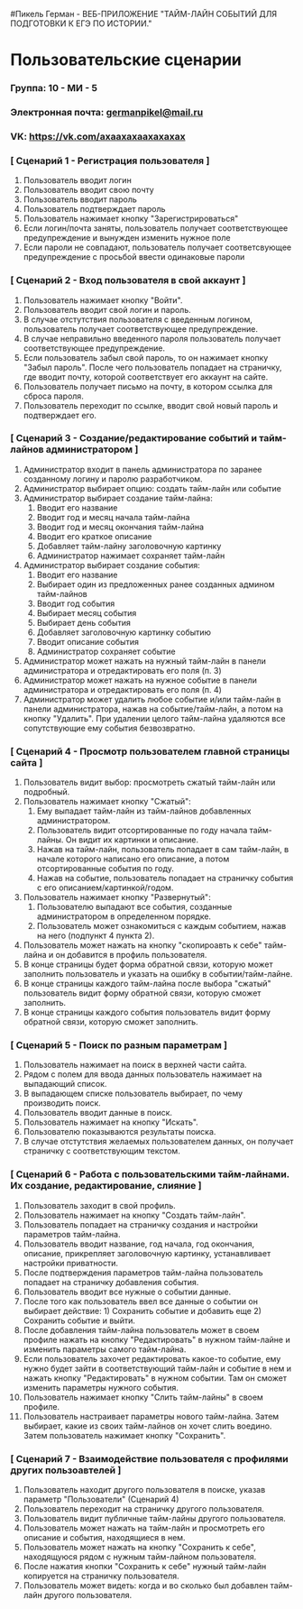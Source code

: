 #Пикель Герман - ВЕБ-ПРИЛОЖЕНИЕ "ТАЙМ-ЛАЙН СОБЫТИЙ ДЛЯ ПОДГОТОВКИ К ЕГЭ ПО ИСТОРИИ."
# Пользовательские сценарии

### Группа: 10 - МИ - 5
### Электронная почта: germanpikel@mail.ru
### VK: https://vk.com/axaaxaxaaxaxaxax


### [ Сценарий 1 - Регистрация пользователя ]
1. Пользователь вводит логин
2. Пользователь вводит свою почту
3. Пользователь вводит пароль
4. Пользователь подтверждает пароль
5. Пользователь нажимает кнопку "Зарегистрироваться"
6. Если логин/почта заняты, пользователь получает соответствующее предупреждение и вынужден изменить нужное поле
7. Если пароли не совпадают, пользователь получает соответсвующее предупреждение с просьбой ввести одинаковые пароли

### [ Сценарий 2 - Вход пользователя в свой аккаунт ]
1. Пользователь нажимает кнопку "Войти".
2. Пользователь вводит свой логин и пароль.
3. В случае отстутствия пользователя с введенным логином, пользователь получает соответствующее предупреждение.
4. В случае неправильно введенного пароля пользователь получает соответствующее предупреждение.
5. Если пользователь забыл свой пароль, то он нажимает кнопку "Забыл пароль". После чего пользователь попадает на страничку, где вводит почту, которой соответствует его аккаунт на сайте.
6. Пользователь получает письмо на почту, в котором ссылка для сброса пароля.
7. Пользователь переходит по ссылке, вводит свой новый пароль и подтверждает его. 

### [ Сценарий 3 - Создание/редактирование событий и тайм-лайнов администратором ]
1. Администратор входит в панель администратора по заранее созданному логину и паролю разработчиком.
2. Администратор выбирает опцию: создать тайм-лайн или событие
3. Администратор выбирает создание тайм-лайна: 
    1) Вводит его название 
    2) Вводит год и месяц начала тайм-лайна
    3) Вводит год и месяц окончания тайм-лайна
    4) Вводит его краткое описание 
    5) Добавляет тайм-лайну заголовочную картинку
    6) Администратор нажимает сохраняет тайм-лайн
4. Администратор выбирает создание события:
      1) Вводит его название
      2) Выбирает один из предложенных ранее созданных админом тайм-лайнов
      3) Вводит год события
      4) Выбирает месяц события
      5) Выбирает день события
      6) Добавляет заголовочную картинку событию
      7) Вводит описание события
      8) Администратор сохраняет событие
5. Администратор может нажать на нужный тайм-лайн в панели администратора и отредактировать его поля (п. 3)
6. Администратор может нажать на нужное событие в панели администратора и отредактировать его поля (п. 4)
7. Администратор может удалить любое событие и/или тайм-лайн в панели администратора, нажав на событие/тайм-лайн, а потом на кнопку "Удалить". При удалении целого тайм-лайна удаляются все сопутствующие ему события безвозвратно.

### [ Сценарий 4 - Просмотр пользователем главной страницы сайта ]
1. Пользователь видит выбор: просмотреть сжатый тайм-лайн или подробный.
2. Пользователь нажимает кнопку "Сжатый":
      1) Ему выпадает тайм-лайн из тайм-лайнов добавленных администратором.
      2) Пользователь видит отсортированные по году начала тайм-лайны. Он видит их картинки и описание.
      3) Нажав на тайм-лайн, пользователь попадает в сам тайм-лайн, в начале которого написано его описание, а потом отсортированные события по году.
      4) Нажав на событие, пользователь попадает на страничку события с его описанием/картинкой/годом.
3. Пользователь нажимает кнопку "Развернутый":
      1) Пользователю выпадают все события, созданные администратором в определенном порядке.
      2) Пользователь может ознакомиться с каждым событием, нажав на него (подпункт 4 пункта 2).
4. Пользователь может нажать на кнопку "скопироавть к себе" тайм-лайна и он добавится в профиль пользователя.
5. В конце страницы будет форма обратной связи, которую может заполнить пользователь и указать на ошибку в событии/тайм-лайне.
6. В конце страницы каждого тайм-лайна после выбора "сжатый" пользователь видит форму обратной связи, которую сможет заполнить.
7. В конце страницы каждого события  пользователь видит форму обратной связи, которую сможет заполнить.

### [ Сценарий 5 - Поиск по разным параметрам ]
1. Пользователь нажимает на поиск в верхней части сайта.
2. Рядом с полем для ввода данных пользователь нажимает на выпадающий список.
3. В выпадающем списке пользователь выбирает, по чему производить поиск.
4. Пользователь вводит данные в поиск.
5. Пользователь нажимает на кнопку "Искать".
6. Пользователю показываются результаты поиска.
7. В случае отстутствия желаемых пользователем данных, он получает страничку с соответствующим текстом.

### [ Сценарий 6 - Работа с пользовательскими тайм-лайнами. Их создание, редактирование, слияние ]
1. Пользователь заходит в свой профиль.
2. Пользователь нажимает на кнопку "Создать тайм-лайн".
3. Пользователь попадает на страничку создания и настройки параметров тайм-лайна.
4. Пользователь вводит название, год начала, год окончания, описание, прикрепляет заголовочную картинку, устанавливает настройки приватности.
5. После подтверждения параметров тайм-лайна пользователь попадает на страничку добавления события.
6. Пользователь вводит все нужные о событии данные.
7. После того как пользователь ввел все данные о событии он выбирает действие: 1) Сохранить событие и добавить еще 2) Сохранить событие и выйти.
8. После добавления тайм-лайна пользователь может в своем профиле нажать на кнопку "Редактировать" в нужном тайм-лайне и изменить параметры самого тайм-лайна.
9. Если пользователь захочет редактировать какое-то событие, ему нужно будет зайти в соответствующий тайм-лайн и событие в нем и нажать кнопку "Редактировать" в нужном событии. Там он сможет изменить параметры нужного события.
10. Пользователь нажимает кнопку "Слить тайм-лайны" в своем профиле.
11. Пользователь настраивает параметры нового тайм-лайна. Затем выбирает, какие из своих тайм-лайнов он хочет слить воедино. Затем пользователь нажимает кнопку "Сохранить".

### [ Сценарий 7 - Взаимодействие пользователя с профилями других пользоавтелей ]
1. Пользователь находит другого пользователя в поиске, указав параметр "Пользователи" (Сценарий 4)
2. Пользователь переходит на страничку другого пользователя.
3. Пользователь видит публичные тайм-лайны другого пользователя.
4. Пользователь может нажать на тайм-лайн и просмотреть его описание и события, находящиеся в нем.
5. Пользователь может нажать на кнопку "Сохранить к себе", находящуюся рядом с нужным тайм-лайном пользователя.
6. После нажатия кнопки "Сохранить к себе" нужный тайм-лайн копируется на страничку пользователя.
7. Пользователь может видеть: когда и во сколько был добавлен тайм-лайн другого пользователя.

